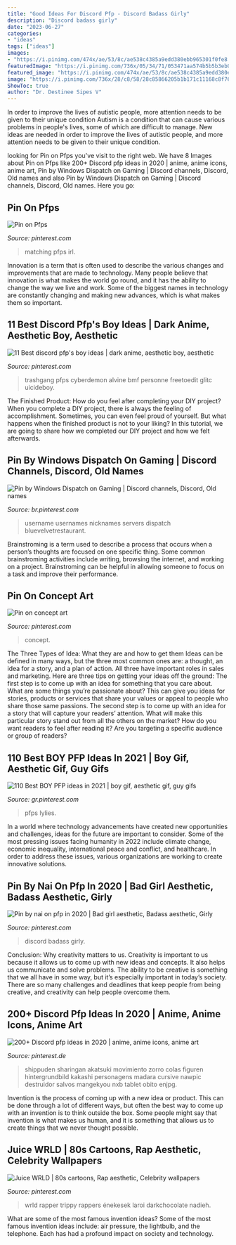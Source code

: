 ```yaml
---
title: "Good Ideas For Discord Pfp - Discord Badass Girly"
description: "Discord badass girly"
date: "2023-06-27"
categories:
- "ideas"
tags: ["ideas"]
images:
- "https://i.pinimg.com/474x/ae/53/8c/ae538c4385a9edd380ebb965301f0fe8.jpg"
featuredImage: "https://i.pinimg.com/736x/05/34/71/053471aa574b5b5b3eb0644b28f1f6de.jpg"
featured_image: "https://i.pinimg.com/474x/ae/53/8c/ae538c4385a9edd380ebb965301f0fe8.jpg"
image: "https://i.pinimg.com/736x/28/c8/58/28c85866205b1b171c11168c8f76abcd.jpg"
ShowToc: true
author: "Dr. Destinee Sipes V"
---
```



In order to improve the lives of autistic people, more attention needs to be given to their unique condition
Autism is a condition that can cause various problems in people's lives, some of which are difficult to manage. New ideas are needed in order to improve the lives of autistic people, and more attention needs to be given to their unique condition.

	

		
looking for Pin on Pfps you've visit to the right web. We have 8 Images about Pin on Pfps like 200+ Discord pfp ideas in 2020 | anime, anime icons, anime art, Pin by Windows Dispatch on Gaming | Discord channels, Discord, Old names and also Pin by Windows Dispatch on Gaming | Discord channels, Discord, Old names. Here you go:
		
    
## Pin On Pfps

<img loading=lazy src="https://i.pinimg.com/736x/96/3e/36/963e36915f9b4d3e2b30395fd452600a.jpg" onerror="this.onerror=null;this.src='https://tse4.mm.bing.net/th?id=OIP.ahQRyzjPYVQyqbyUN1d7uwAAAA&amp;pid=15.1';" alt="Pin on Pfps">

_Source: pinterest.com_

>matching pfps irl. 

	

Innovation is a term that is often used to describe the various changes and improvements that are made to technology. Many people believe that innovation is what makes the world go round, and it has the ability to change the way we live and work. Some of the biggest names in technology are constantly changing and making new advances, which is what makes them so important.

    
## 11 Best Discord Pfp&#039;s Boy Ideas | Dark Anime, Aesthetic Boy, Aesthetic

<img loading=lazy src="https://i.pinimg.com/474x/e0/d9/40/e0d940ad1720b21a9d2758dc54f97325.jpg" onerror="this.onerror=null;this.src='https://tse4.mm.bing.net/th?id=OIP.ksko4gSAM7pxFO5E42S8oAAAAA&amp;pid=15.1';" alt="11 Best discord pfp&#039;s boy ideas | dark anime, aesthetic boy, aesthetic">

_Source: pinterest.com_

>trashgang pfps cyberdemon alvine bmf personne freetoedit glitc uicideboy. 

	

The Finished Product: How do you feel after completing your DIY project?
When you complete a DIY project, there is always the feeling of accomplishment. Sometimes, you can even feel proud of yourself. But what happens when the finished product is not to your liking? In this tutorial, we are going to share how we completed our DIY project and how we felt afterwards.

    
## Pin By Windows Dispatch On Gaming | Discord Channels, Discord, Old Names

<img loading=lazy src="https://i.pinimg.com/736x/05/34/71/053471aa574b5b5b3eb0644b28f1f6de.jpg" onerror="this.onerror=null;this.src='https://tse1.mm.bing.net/th?id=OIP.lEhT0vCRKf_ueMpv9t3WsgHaFF&amp;pid=15.1';" alt="Pin by Windows Dispatch on Gaming | Discord channels, Discord, Old names">

_Source: br.pinterest.com_

>username usernames nicknames servers dispatch bluevelvetrestaurant. 

	

Brainstroming is a term used to describe a process that occurs when a person’s thoughts are focused on one specific thing. Some common brainstroming activities include writing, browsing the internet, and working on a project. Brainstroming can be helpful in allowing someone to focus on a task and improve their performance.

    
## Pin On Concept Art

<img loading=lazy src="https://i.pinimg.com/736x/ec/c7/ee/ecc7ee277ec3e60b5d3e281d27c2451d.jpg" onerror="this.onerror=null;this.src='https://tse3.mm.bing.net/th?id=OIP.ShXrDIq2oDC1vyANv31gIAHaKG&amp;pid=15.1';" alt="Pin on concept art">

_Source: pinterest.com_

>concept. 

	

The Three Types of Idea: What they are and how to get them
Ideas can be defined in many ways, but the three most common ones are: a thought, an idea for a story, and a plan of action. All three have important roles in sales and marketing. Here are three tips on getting your ideas off the ground: 
The first step is to come up with an idea for something that you care about. What are some things you’re passionate about? This can give you ideas for stories, products or services that share your values or appeal to people who share those same passions. 
The second step is to come up with an idea for a story that will capture your readers’ attention. What will make this particular story stand out from all the others on the market? How do you want readers to feel after reading it? Are you targeting a specific audience or group of readers?

    
## 110 Best BOY PFP Ideas In 2021 | Boy Gif, Aesthetic Gif, Guy Gifs

<img loading=lazy src="https://i.pinimg.com/236x/6d/ab/c6/6dabc6bca7c5181caac0c026f1fad181.jpg" onerror="this.onerror=null;this.src='https://tse2.mm.bing.net/th?id=OIP.GtEMbbwGH1npn7e6oothwwAAAA&amp;pid=15.1';" alt="110 Best BOY PFP ideas in 2021 | boy gif, aesthetic gif, guy gifs">

_Source: gr.pinterest.com_

>pfps lylies. 

	

In a world where technology advancements have created new opportunities and challenges, ideas for the future are important to consider. Some of the most pressing issues facing humanity in 2022 include climate change, economic inequality, international peace and conflict, and healthcare. In order to address these issues, various organizations are working to create innovative solutions.

    
## Pin By Nai On Pfp In 2020 | Bad Girl Aesthetic, Badass Aesthetic, Girly

<img loading=lazy src="https://i.pinimg.com/736x/31/c3/fc/31c3fc476c0266eaf230fa5aa37cbdbb.jpg" onerror="this.onerror=null;this.src='https://tse2.mm.bing.net/th?id=OIP.6uQ8pWzSxAA9CaWMw8UHyQAAAA&amp;pid=15.1';" alt="Pin by nai on pfp in 2020 | Bad girl aesthetic, Badass aesthetic, Girly">

_Source: pinterest.com_

>discord badass girly. 

	

Conclusion: Why creativity matters to us.
Creativity is important to us because it allows us to come up with new ideas and concepts. It also helps us communicate and solve problems. The ability to be creative is something that we all have in some way, but it’s especially important in today’s society. There are so many challenges and deadlines that keep people from being creative, and creativity can help people overcome them.

    
## 200+ Discord Pfp Ideas In 2020 | Anime, Anime Icons, Anime Art

<img loading=lazy src="https://i.pinimg.com/474x/ae/53/8c/ae538c4385a9edd380ebb965301f0fe8.jpg" onerror="this.onerror=null;this.src='https://tse2.mm.bing.net/th?id=OIP.sc65VZE4Wbx8eYogIF8qCAAAAA&amp;pid=15.1';" alt="200+ Discord pfp ideas in 2020 | anime, anime icons, anime art">

_Source: pinterest.de_

>shippuden sharingan akatsuki movimiento zorro colas figuren hintergrundbild kakashi personagens madara cursive nawpic destruidor salvos mangekyou nxb tablet obito enjpg. 

	

Invention is the process of coming up with a new idea or product. This can be done through a lot of different ways, but often the best way to come up with an invention is to think outside the box. Some people might say that invention is what makes us human, and it is something that allows us to create things that we never thought possible.

    
## Juice WRLD | 80s Cartoons, Rap Aesthetic, Celebrity Wallpapers

<img loading=lazy src="https://i.pinimg.com/736x/28/c8/58/28c85866205b1b171c11168c8f76abcd.jpg" onerror="this.onerror=null;this.src='https://tse3.mm.bing.net/th?id=OIP.kfuyIHvqS9ygaKAlXMb5QgHaNK&amp;pid=15.1';" alt="Juice WRLD | 80s cartoons, Rap aesthetic, Celebrity wallpapers">

_Source: pinterest.com_

>wrld rapper trippy rappers énekesek laroi darkchocolate nadieh. 

	

What are some of the most famous invention ideas?
Some of the most famous invention ideas include: air pressure, the lightbulb, and the telephone. Each has had a profound impact on society and technology.

